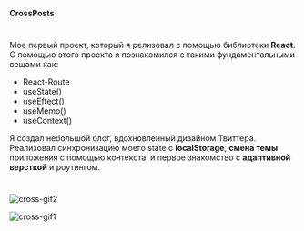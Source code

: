 **CrossPosts**
#

Мое первый проект, который я релизовал с помощью библиотеки **React**. С помощью этого проекта я познакомился с такими фундаментальными вещами как: 

-   React-Route
-   useState()
-   useEffect()
-   useMemo()
-   useContext()

Я создал небольшой блог, вдохновленный дизайном Твиттера. Реализовал синхронизацию моего state с **localStorage**, **смена темы** приложения с помощью контекста, и первое знакомство с **адаптивной версткой** и роутингом.

#

![cross-gif2](https://user-images.githubusercontent.com/102018823/186228040-01b2b1bd-d6e1-45a6-9445-dcd5fee3151f.gif)

![cross-gif1](https://user-images.githubusercontent.com/102018823/186228053-bae16650-c872-45a2-83a5-18e05e8fe367.gif)
